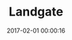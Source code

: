 ---
layout: post
title: Landgate
description: Oil on wood (250x200mm)
date: 2017-02-01 00:00:16
s3Path: /imgs/2017/02/landgate.jpg
---